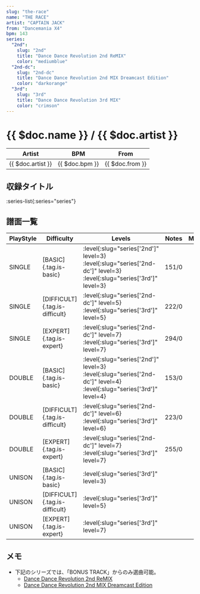 ```yaml
---
slug: "the-race"
name: "THE RACE"
artist: "CAPTAIN JACK"
from: "Dancemania X4"
bpm: 143
series:
  "2nd":
    slug: "2nd"
    title: "Dance Dance Revolution 2nd ReMIX"
    color: "mediumblue"
  "2nd-dc":
    slug: "2nd-dc"
    title: "Dance Dance Revolution 2nd MIX Dreamcast Edition"
    color: "darkorange"
  "3rd":
    slug: "3rd"
    title: "Dance Dance Revolution 3rd MIX"
    color: "crimson"
---
```


# {{ $doc.name }} / {{ $doc.artist }}

|Artist|BPM|From|
|------|---|----|
|{{ $doc.artist }}|{{ $doc.bpm }}|{{ $doc.from }}|

## 収録タイトル

:series-list{:series="series"}

## 譜面一覧

|PlayStyle|Difficulty|Levels|Notes|Movie|
|---------|----------|------|-----|-----|
|SINGLE|[BASIC]{.tag.is-basic}|:level{:slug="series['2nd']" level=3} :level{:slug="series['2nd-dc']" level=3} :level{:slug="series['3rd']" level=3}|151/0||
|SINGLE|[DIFFICULT]{.tag.is-difficult}|:level{:slug="series['2nd-dc']" level=5} :level{:slug="series['3rd']" level=5}|222/0||
|SINGLE|[EXPERT]{.tag.is-expert}|:level{:slug="series['2nd-dc']" level=7} :level{:slug="series['3rd']" level=7}|294/0||
|DOUBLE|[BASIC]{.tag.is-basic}|:level{:slug="series['2nd']" level=3} :level{:slug="series['2nd-dc']" level=4} :level{:slug="series['3rd']" level=4}|153/0||
|DOUBLE|[DIFFICULT]{.tag.is-difficult}|:level{:slug="series['2nd-dc']" level=6} :level{:slug="series['3rd']" level=6}|223/0||
|DOUBLE|[EXPERT]{.tag.is-expert}|:level{:slug="series['2nd-dc']" level=7} :level{:slug="series['3rd']" level=7}|255/0||
|UNISON|[BASIC]{.tag.is-basic}|:level{:slug="series['3rd']" level=3}|||
|UNISON|[DIFFICULT]{.tag.is-difficult}|:level{:slug="series['3rd']" level=5}|||
|UNISON|[EXPERT]{.tag.is-expert}|:level{:slug="series['3rd']" level=7}|||

## メモ

- 下記のシリーズでは、「BONUS TRACK」からのみ選曲可能。
  - [Dance Dance Revolution 2nd ReMIX](/series/2nd/)
  - [Dance Dance Revolution 2nd MIX Dreamcast Edition](/series/2nd-dc/)
